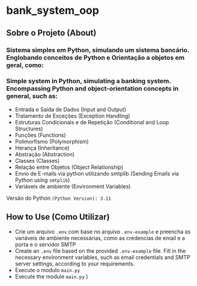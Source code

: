# bank_system_oop

## Sobre o Projeto (About)

### Sistema simples em Python, simulando um sistema bancário. Englobando conceitos de Python e Orientação a objetos em geral, como: 

### Simple system in Python, simulating a banking system. Encompassing Python and object-orientation concepts in general, such as:

* Entrada e Saída de Dados (Input and Output)
* Tratamento de Exceções (Exception Handling)
* Estruturas Condicionais e de Repetição (Conditional and Loop Structures)
* Funções (Functions)
* Polimorfismo (Polymorphism)
* Herança (Inheritance)
* Abstração (Abstraction)
* Classes (Classes)
* Relação entre Objetos (Object Relationship)
* Envio de E-mails via python utilizando smtplib (Sending Emails via Python using `smtplib`)
* Variáveis de ambiente (Environment Variables)


Versão do Python `(Python Version): 3.11`


## How to Use (Como Utilizar)

* Crie um arquivo `.env` com base no arquivo `.env-example` e preencha as variáveis de ambiente necessárias, como as credencias de email e a porta e o servidor SMTP
* Create an `.env` file based on the provided `.env-example` file. Fill in the necessary environment variables, such as email credentials and SMTP server settings, according to your requirements.
* Execute o modulo `main.py`
* Execute the module `main.py` )


